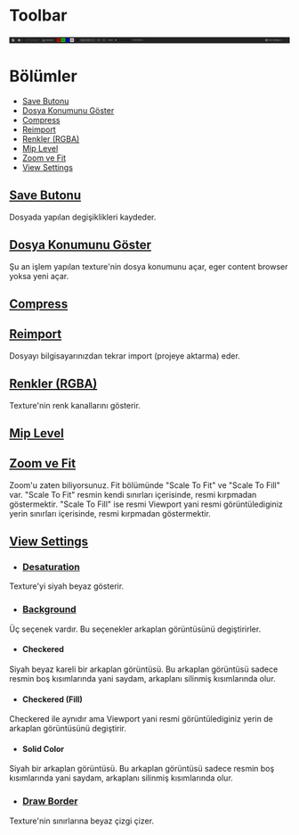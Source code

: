 # Toolbar
<img src="../../../Dosyalar/Texture_Asset_Viewer_Toolbar.jpg">



# Bölümler

* [Save Butonu](#save-butonu)
* [Dosya Konumunu Göster](#dosya-konumunu-g%C3%B6ster)
* [Compress](#compress)
* [Reimport](#reimport)
* [Renkler (RGBA)](#renkler-rgba)
* [Mip Level](#mip-level)
* [Zoom ve Fit](#zoom-ve-fit)
* [View Settings](#view-settings)



## [Save Butonu]()
Dosyada yapılan degişiklikleri kaydeder.

## [Dosya Konumunu Göster]()
Şu an işlem yapılan texture'nin dosya konumunu açar, eger content browser yoksa yeni açar.

## [Compress]()

## [Reimport]()
Dosyayı bilgisayarınızdan tekrar import (projeye aktarma) eder.

## [Renkler (RGBA)]()
Texture'nin renk kanallarını gösterir.

## [Mip Level]()

## [Zoom ve Fit]()
Zoom'u zaten biliyorsunuz. Fit bölümünde "Scale To Fit" ve "Scale To Fill" var. "Scale To Fit" resmin kendi sınırları içerisinde, resmi kırpmadan göstermektir. "Scale To Fill" ise resmi Viewport yani resmi görüntülediginiz yerin sınırları içerisinde, resmi kırpmadan göstermektir.


## [View Settings]()

* ### [Desaturation]()
Texture'yi siyah beyaz gösterir.

* ### [Background]()
Üç seçenek vardır. Bu seçenekler arkaplan görüntüsünü degiştirirler.

* #### Checkered
Siyah beyaz kareli bir arkaplan görüntüsü. Bu arkaplan görüntüsü sadece resmin boş kısımlarında yani saydam, arkaplanı silinmiş kısımlarında olur.

* #### Checkered (Fill)
Checkered ile aynıdır ama Viewport yani resmi görüntülediginiz yerin de arkaplan görüntüsünü degiştirir.

* #### Solid Color
Siyah bir arkaplan görüntüsü. Bu arkaplan görüntüsü sadece resmin boş kısımlarında yani saydam, arkaplanı silinmiş kısımlarında olur.

* ### [Draw Border]()
Texture'nin sınırlarına beyaz çizgi çizer.
